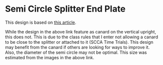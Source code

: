 # Semi Circle Splitter End Plate

This design is based on [this article](https://www.linkedin.com/pulse/my-aero-note-fs-car-part-2-vortices-diffuser-design-joe-wong/?trackingId=jkbw%2FO77q%2BjgMKHIZCOqew%3D%3D).

While the design in the above link feature as canard on the vertical upright, this does not. This is due to the class rules that I enter not allowing a canard to be close to the splitter or attached to it (SCCA Time Trials). This design may benefit from the canard if others are looking for ways to improve it. Also, the diameter of the semi circle may not be optimal. This size was estimated from the images in the above link. 